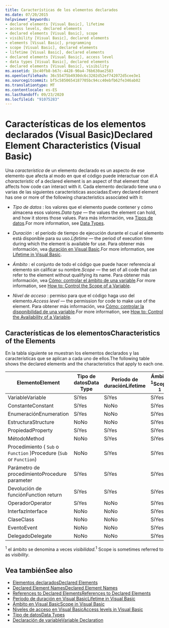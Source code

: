 ```yaml
---
title: Características de los elementos declarados
ms.date: 07/20/2015
helpviewer_keywords:
- declared elements [Visual Basic], lifetime
- access levels, declared elements
- declared elements [Visual Basic], scope
- visibility [Visual Basic], declared elements
- elements [Visual Basic], programming
- scope [Visual Basic], declared elements
- lifetime [Visual Basic], declared elements
- declared elements [Visual Basic], access level
- data types [Visual Basic], declared elements
- declared elements [Visual Basic], visibility
ms.assetid: 1bc40fb8-b67c-4428-90a4-76b630ae2583
ms.openlocfilehash: 36c55475b4930dc6c3202d52ef742072d5cee3e1
ms.sourcegitcommit: bf5c5850654187705bc94cc40ebfb62fe346ab02
ms.translationtype: MT
ms.contentlocale: es-ES
ms.lasthandoff: 09/23/2020
ms.locfileid: "91075283"
---
```

# <a name="declared-element-characteristics-visual-basic"></a><span data-ttu-id="7f5ad-102">Características de los elementos declarados (Visual Basic)</span><span class="sxs-lookup"><span data-stu-id="7f5ad-102">Declared Element Characteristics (Visual Basic)</span></span>

<span data-ttu-id="7f5ad-103">Una *característica* de un elemento declarado es un aspecto de ese elemento que afecta al modo en que el código puede interactuar con él.</span><span class="sxs-lookup"><span data-stu-id="7f5ad-103">A *characteristic* of a declared element is an aspect of that element that affects how code can interact with it.</span></span> <span data-ttu-id="7f5ad-104">Cada elemento declarado tiene una o varias de las siguientes características asociadas:</span><span class="sxs-lookup"><span data-stu-id="7f5ad-104">Every declared element has one or more of the following characteristics associated with it:</span></span>  
  
- <span data-ttu-id="7f5ad-105">*Tipo de datos* : los valores que el elemento puede contener y cómo almacena esos valores.</span><span class="sxs-lookup"><span data-stu-id="7f5ad-105">*Data type* — the values the element can hold, and how it stores those values.</span></span> <span data-ttu-id="7f5ad-106">Para más información, vea [Tipos de datos](../../../language-reference/data-types/index.md).</span><span class="sxs-lookup"><span data-stu-id="7f5ad-106">For more information, see [Data Types](../../../language-reference/data-types/index.md).</span></span>  
  
- <span data-ttu-id="7f5ad-107">*Duración* : el período de tiempo de ejecución durante el cual el elemento está disponible para su uso.</span><span class="sxs-lookup"><span data-stu-id="7f5ad-107">*Lifetime* — the period of execution time during which the element is available for use.</span></span> <span data-ttu-id="7f5ad-108">Para obtener más información, vea [duración en Visual Basic](lifetime.md).</span><span class="sxs-lookup"><span data-stu-id="7f5ad-108">For more information, see [Lifetime in Visual Basic](lifetime.md).</span></span>  
  
- <span data-ttu-id="7f5ad-109">*Ámbito* : el conjunto de todo el código que puede hacer referencia al elemento sin calificar su nombre.</span><span class="sxs-lookup"><span data-stu-id="7f5ad-109">*Scope* — the set of all code that can refer to the element without qualifying its name.</span></span> <span data-ttu-id="7f5ad-110">Para obtener más información, vea [Cómo: controlar el ámbito de una variable](how-to-control-the-scope-of-a-variable.md).</span><span class="sxs-lookup"><span data-stu-id="7f5ad-110">For more information, see [How to: Control the Scope of a Variable](how-to-control-the-scope-of-a-variable.md).</span></span>  
  
- <span data-ttu-id="7f5ad-111">*Nivel de acceso* : permiso para que el código haga uso del elemento.</span><span class="sxs-lookup"><span data-stu-id="7f5ad-111">*Access level* — the permission for code to make use of the element.</span></span> <span data-ttu-id="7f5ad-112">Para obtener más información, vea [Cómo: controlar la disponibilidad de una variable](how-to-control-the-availability-of-a-variable.md).</span><span class="sxs-lookup"><span data-stu-id="7f5ad-112">For more information, see [How to: Control the Availability of a Variable](how-to-control-the-availability-of-a-variable.md).</span></span>  
  
## <a name="characteristics-of-the-elements"></a><span data-ttu-id="7f5ad-113">Características de los elementos</span><span class="sxs-lookup"><span data-stu-id="7f5ad-113">Characteristics of the Elements</span></span>  

 <span data-ttu-id="7f5ad-114">En la tabla siguiente se muestran los elementos declarados y las características que se aplican a cada uno de ellos.</span><span class="sxs-lookup"><span data-stu-id="7f5ad-114">The following table shows the declared elements and the characteristics that apply to each one.</span></span>  
  
|<span data-ttu-id="7f5ad-115">Elemento</span><span class="sxs-lookup"><span data-stu-id="7f5ad-115">Element</span></span>|<span data-ttu-id="7f5ad-116">Tipo de datos</span><span class="sxs-lookup"><span data-stu-id="7f5ad-116">Data Type</span></span>|<span data-ttu-id="7f5ad-117">Período de duración</span><span class="sxs-lookup"><span data-stu-id="7f5ad-117">Lifetime</span></span>|<span data-ttu-id="7f5ad-118">Ámbito <sup>1</sup></span><span class="sxs-lookup"><span data-stu-id="7f5ad-118">Scope <sup>1</sup></span></span>|<span data-ttu-id="7f5ad-119">Nivel de acceso</span><span class="sxs-lookup"><span data-stu-id="7f5ad-119">Access Level</span></span>|  
|-------------|---------------|--------------|------------------------|------------------|  
|<span data-ttu-id="7f5ad-120">Variable</span><span class="sxs-lookup"><span data-stu-id="7f5ad-120">Variable</span></span>|<span data-ttu-id="7f5ad-121">Sí</span><span class="sxs-lookup"><span data-stu-id="7f5ad-121">Yes</span></span>|<span data-ttu-id="7f5ad-122">Sí</span><span class="sxs-lookup"><span data-stu-id="7f5ad-122">Yes</span></span>|<span data-ttu-id="7f5ad-123">Sí</span><span class="sxs-lookup"><span data-stu-id="7f5ad-123">Yes</span></span>|<span data-ttu-id="7f5ad-124">Sí</span><span class="sxs-lookup"><span data-stu-id="7f5ad-124">Yes</span></span>|  
|<span data-ttu-id="7f5ad-125">Constante</span><span class="sxs-lookup"><span data-stu-id="7f5ad-125">Constant</span></span>|<span data-ttu-id="7f5ad-126">Sí</span><span class="sxs-lookup"><span data-stu-id="7f5ad-126">Yes</span></span>|<span data-ttu-id="7f5ad-127">No</span><span class="sxs-lookup"><span data-stu-id="7f5ad-127">No</span></span>|<span data-ttu-id="7f5ad-128">Sí</span><span class="sxs-lookup"><span data-stu-id="7f5ad-128">Yes</span></span>|<span data-ttu-id="7f5ad-129">Sí</span><span class="sxs-lookup"><span data-stu-id="7f5ad-129">Yes</span></span>|  
|<span data-ttu-id="7f5ad-130">Enumeración</span><span class="sxs-lookup"><span data-stu-id="7f5ad-130">Enumeration</span></span>|<span data-ttu-id="7f5ad-131">Sí</span><span class="sxs-lookup"><span data-stu-id="7f5ad-131">Yes</span></span>|<span data-ttu-id="7f5ad-132">No</span><span class="sxs-lookup"><span data-stu-id="7f5ad-132">No</span></span>|<span data-ttu-id="7f5ad-133">Sí</span><span class="sxs-lookup"><span data-stu-id="7f5ad-133">Yes</span></span>|<span data-ttu-id="7f5ad-134">Sí</span><span class="sxs-lookup"><span data-stu-id="7f5ad-134">Yes</span></span>|  
|<span data-ttu-id="7f5ad-135">Estructura</span><span class="sxs-lookup"><span data-stu-id="7f5ad-135">Structure</span></span>|<span data-ttu-id="7f5ad-136">No</span><span class="sxs-lookup"><span data-stu-id="7f5ad-136">No</span></span>|<span data-ttu-id="7f5ad-137">No</span><span class="sxs-lookup"><span data-stu-id="7f5ad-137">No</span></span>|<span data-ttu-id="7f5ad-138">Sí</span><span class="sxs-lookup"><span data-stu-id="7f5ad-138">Yes</span></span>|<span data-ttu-id="7f5ad-139">Sí</span><span class="sxs-lookup"><span data-stu-id="7f5ad-139">Yes</span></span>|  
|<span data-ttu-id="7f5ad-140">Propiedad</span><span class="sxs-lookup"><span data-stu-id="7f5ad-140">Property</span></span>|<span data-ttu-id="7f5ad-141">Sí</span><span class="sxs-lookup"><span data-stu-id="7f5ad-141">Yes</span></span>|<span data-ttu-id="7f5ad-142">Sí</span><span class="sxs-lookup"><span data-stu-id="7f5ad-142">Yes</span></span>|<span data-ttu-id="7f5ad-143">Sí</span><span class="sxs-lookup"><span data-stu-id="7f5ad-143">Yes</span></span>|<span data-ttu-id="7f5ad-144">Sí</span><span class="sxs-lookup"><span data-stu-id="7f5ad-144">Yes</span></span>|  
|<span data-ttu-id="7f5ad-145">Método</span><span class="sxs-lookup"><span data-stu-id="7f5ad-145">Method</span></span>|<span data-ttu-id="7f5ad-146">No</span><span class="sxs-lookup"><span data-stu-id="7f5ad-146">No</span></span>|<span data-ttu-id="7f5ad-147">Sí</span><span class="sxs-lookup"><span data-stu-id="7f5ad-147">Yes</span></span>|<span data-ttu-id="7f5ad-148">Sí</span><span class="sxs-lookup"><span data-stu-id="7f5ad-148">Yes</span></span>|<span data-ttu-id="7f5ad-149">Sí</span><span class="sxs-lookup"><span data-stu-id="7f5ad-149">Yes</span></span>|  
|<span data-ttu-id="7f5ad-150">Procedimiento ( `Sub` o `Function` )</span><span class="sxs-lookup"><span data-stu-id="7f5ad-150">Procedure (`Sub` or `Function`)</span></span>|<span data-ttu-id="7f5ad-151">No</span><span class="sxs-lookup"><span data-stu-id="7f5ad-151">No</span></span>|<span data-ttu-id="7f5ad-152">Sí</span><span class="sxs-lookup"><span data-stu-id="7f5ad-152">Yes</span></span>|<span data-ttu-id="7f5ad-153">Sí</span><span class="sxs-lookup"><span data-stu-id="7f5ad-153">Yes</span></span>|<span data-ttu-id="7f5ad-154">Sí</span><span class="sxs-lookup"><span data-stu-id="7f5ad-154">Yes</span></span>|  
|<span data-ttu-id="7f5ad-155">Parámetro de procedimiento</span><span class="sxs-lookup"><span data-stu-id="7f5ad-155">Procedure parameter</span></span>|<span data-ttu-id="7f5ad-156">Sí</span><span class="sxs-lookup"><span data-stu-id="7f5ad-156">Yes</span></span>|<span data-ttu-id="7f5ad-157">Sí</span><span class="sxs-lookup"><span data-stu-id="7f5ad-157">Yes</span></span>|<span data-ttu-id="7f5ad-158">Sí</span><span class="sxs-lookup"><span data-stu-id="7f5ad-158">Yes</span></span>|<span data-ttu-id="7f5ad-159">No</span><span class="sxs-lookup"><span data-stu-id="7f5ad-159">No</span></span>|  
|<span data-ttu-id="7f5ad-160">Devolución de función</span><span class="sxs-lookup"><span data-stu-id="7f5ad-160">Function return</span></span>|<span data-ttu-id="7f5ad-161">Sí</span><span class="sxs-lookup"><span data-stu-id="7f5ad-161">Yes</span></span>|<span data-ttu-id="7f5ad-162">Sí</span><span class="sxs-lookup"><span data-stu-id="7f5ad-162">Yes</span></span>|<span data-ttu-id="7f5ad-163">Sí</span><span class="sxs-lookup"><span data-stu-id="7f5ad-163">Yes</span></span>|<span data-ttu-id="7f5ad-164">No</span><span class="sxs-lookup"><span data-stu-id="7f5ad-164">No</span></span>|  
|<span data-ttu-id="7f5ad-165">Operador</span><span class="sxs-lookup"><span data-stu-id="7f5ad-165">Operator</span></span>|<span data-ttu-id="7f5ad-166">Sí</span><span class="sxs-lookup"><span data-stu-id="7f5ad-166">Yes</span></span>|<span data-ttu-id="7f5ad-167">No</span><span class="sxs-lookup"><span data-stu-id="7f5ad-167">No</span></span>|<span data-ttu-id="7f5ad-168">Sí</span><span class="sxs-lookup"><span data-stu-id="7f5ad-168">Yes</span></span>|<span data-ttu-id="7f5ad-169">Sí</span><span class="sxs-lookup"><span data-stu-id="7f5ad-169">Yes</span></span>|  
|<span data-ttu-id="7f5ad-170">Interfaz</span><span class="sxs-lookup"><span data-stu-id="7f5ad-170">Interface</span></span>|<span data-ttu-id="7f5ad-171">No</span><span class="sxs-lookup"><span data-stu-id="7f5ad-171">No</span></span>|<span data-ttu-id="7f5ad-172">No</span><span class="sxs-lookup"><span data-stu-id="7f5ad-172">No</span></span>|<span data-ttu-id="7f5ad-173">Sí</span><span class="sxs-lookup"><span data-stu-id="7f5ad-173">Yes</span></span>|<span data-ttu-id="7f5ad-174">Sí</span><span class="sxs-lookup"><span data-stu-id="7f5ad-174">Yes</span></span>|  
|<span data-ttu-id="7f5ad-175">Clase</span><span class="sxs-lookup"><span data-stu-id="7f5ad-175">Class</span></span>|<span data-ttu-id="7f5ad-176">No</span><span class="sxs-lookup"><span data-stu-id="7f5ad-176">No</span></span>|<span data-ttu-id="7f5ad-177">No</span><span class="sxs-lookup"><span data-stu-id="7f5ad-177">No</span></span>|<span data-ttu-id="7f5ad-178">Sí</span><span class="sxs-lookup"><span data-stu-id="7f5ad-178">Yes</span></span>|<span data-ttu-id="7f5ad-179">Sí</span><span class="sxs-lookup"><span data-stu-id="7f5ad-179">Yes</span></span>|  
|<span data-ttu-id="7f5ad-180">Evento</span><span class="sxs-lookup"><span data-stu-id="7f5ad-180">Event</span></span>|<span data-ttu-id="7f5ad-181">No</span><span class="sxs-lookup"><span data-stu-id="7f5ad-181">No</span></span>|<span data-ttu-id="7f5ad-182">No</span><span class="sxs-lookup"><span data-stu-id="7f5ad-182">No</span></span>|<span data-ttu-id="7f5ad-183">Sí</span><span class="sxs-lookup"><span data-stu-id="7f5ad-183">Yes</span></span>|<span data-ttu-id="7f5ad-184">Sí</span><span class="sxs-lookup"><span data-stu-id="7f5ad-184">Yes</span></span>|  
|<span data-ttu-id="7f5ad-185">Delegado</span><span class="sxs-lookup"><span data-stu-id="7f5ad-185">Delegate</span></span>|<span data-ttu-id="7f5ad-186">No</span><span class="sxs-lookup"><span data-stu-id="7f5ad-186">No</span></span>|<span data-ttu-id="7f5ad-187">No</span><span class="sxs-lookup"><span data-stu-id="7f5ad-187">No</span></span>|<span data-ttu-id="7f5ad-188">Sí</span><span class="sxs-lookup"><span data-stu-id="7f5ad-188">Yes</span></span>|<span data-ttu-id="7f5ad-189">Sí</span><span class="sxs-lookup"><span data-stu-id="7f5ad-189">Yes</span></span>|  
  
 <span data-ttu-id="7f5ad-190"><sup>1</sup> el ámbito se denomina a veces *visibilidad*.</span><span class="sxs-lookup"><span data-stu-id="7f5ad-190"><sup>1</sup> Scope is sometimes referred to as *visibility*.</span></span>  
  
## <a name="see-also"></a><span data-ttu-id="7f5ad-191">Vea también</span><span class="sxs-lookup"><span data-stu-id="7f5ad-191">See also</span></span>

- [<span data-ttu-id="7f5ad-192">Elementos declarados</span><span class="sxs-lookup"><span data-stu-id="7f5ad-192">Declared Elements</span></span>](index.md)
- [<span data-ttu-id="7f5ad-193">Declared Element Names</span><span class="sxs-lookup"><span data-stu-id="7f5ad-193">Declared Element Names</span></span>](declared-element-names.md)
- [<span data-ttu-id="7f5ad-194">References to Declared Elements</span><span class="sxs-lookup"><span data-stu-id="7f5ad-194">References to Declared Elements</span></span>](references-to-declared-elements.md)
- [<span data-ttu-id="7f5ad-195">Período de duración en Visual Basic</span><span class="sxs-lookup"><span data-stu-id="7f5ad-195">Lifetime in Visual Basic</span></span>](lifetime.md)
- [<span data-ttu-id="7f5ad-196">Ámbito en Visual Basic</span><span class="sxs-lookup"><span data-stu-id="7f5ad-196">Scope in Visual Basic</span></span>](scope.md)
- [<span data-ttu-id="7f5ad-197">Niveles de acceso en Visual Basic</span><span class="sxs-lookup"><span data-stu-id="7f5ad-197">Access levels in Visual Basic</span></span>](access-levels.md)
- [<span data-ttu-id="7f5ad-198">Tipo de datos</span><span class="sxs-lookup"><span data-stu-id="7f5ad-198">Data Types</span></span>](../data-types/index.md)
- [<span data-ttu-id="7f5ad-199">Declaración de variable</span><span class="sxs-lookup"><span data-stu-id="7f5ad-199">Variable Declaration</span></span>](../variables/variable-declaration.md)
